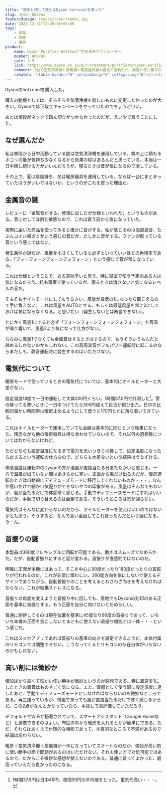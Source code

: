 ```yaml
---
title: "通年と押して使えるDyson hot+coolを買った"
slug: dyson_hp07ws
featuredimage: images/cover/kaden.jpg
date: 2022-12-31T17:39:18+09:00
tags:
    - 家電
    - 防寒
    - 暖房
product:
    name: Dyson Purifier Hot+Cool™空気清浄ファンヒーター
    number: HP07WS
    rate: 3.5 
    link: https://www.dyson.co.jp/air-treatment/purifiers/dyson-purifier-hot-cool/dyson-purifier-hot-cool-white-silver.aspx
    comment: 1台で空気清浄機と扇風機と暖房器具兼ね備えて便利だが、異音と使い勝手の悪さで微妙。
    rakuten: '<table border="0" cellpadding="0" cellspacing="0"><tr><td><div style="border:1px solid #95a5a6;border-radius:.75rem;background-color:#FFFFFF;width:504px;margin:0px;padding:5px;text-align:center;overflow:hidden;"><table><tr><td style="width:240px"><a href="https://hb.afl.rakuten.co.jp/ichiba/2de7ab5a.6f5ad182.2de7ab5b.ef0c7cc5/?pc=https%3A%2F%2Fitem.rakuten.co.jp%2Fdyson%2F369276-01%2F&link_type=picttext&ut=eyJwYWdlIjoiaXRlbSIsInR5cGUiOiJwaWN0dGV4dCIsInNpemUiOiIyNDB4MjQwIiwibmFtIjoxLCJuYW1wIjoicmlnaHQiLCJjb20iOjEsImNvbXAiOiJkb3duIiwicHJpY2UiOjEsImJvciI6MSwiY29sIjoxLCJiYnRuIjoxLCJwcm9kIjowLCJhbXAiOmZhbHNlfQ%3D%3D" target="_blank" rel="nofollow sponsored noopener" style="word-wrap:break-word;"  ><img src="https://hbb.afl.rakuten.co.jp/hgb/2de7ab5a.6f5ad182.2de7ab5b.ef0c7cc5/?me_id=1311718&item_id=10001651&pc=https%3A%2F%2Fthumbnail.image.rakuten.co.jp%2F%400_mall%2Fdyson%2Fcabinet%2Fproduct%2Fhp07%2Fimgrc0151266061.jpg%3F_ex%3D240x240&s=240x240&t=picttext" border="0" style="margin:2px" alt="[商品価格に関しましては、リンクが作成された時点と現時点で情報が変更されている場合がございます。]" title="[商品価格に関しましては、リンクが作成された時点と現時点で情報が変更されている場合がございます。]"></a></td><td style="vertical-align:top;width:248px;"><p style="font-size:12px;line-height:1.4em;text-align:left;margin:0px;padding:2px 6px;word-wrap:break-word"><a href="https://hb.afl.rakuten.co.jp/ichiba/2de7ab5a.6f5ad182.2de7ab5b.ef0c7cc5/?pc=https%3A%2F%2Fitem.rakuten.co.jp%2Fdyson%2F369276-01%2F&link_type=picttext&ut=eyJwYWdlIjoiaXRlbSIsInR5cGUiOiJwaWN0dGV4dCIsInNpemUiOiIyNDB4MjQwIiwibmFtIjoxLCJuYW1wIjoicmlnaHQiLCJjb20iOjEsImNvbXAiOiJkb3duIiwicHJpY2UiOjEsImJvciI6MSwiY29sIjoxLCJiYnRuIjoxLCJwcm9kIjowLCJhbXAiOmZhbHNlfQ%3D%3D" target="_blank" rel="nofollow sponsored noopener" style="word-wrap:break-word;"  >【下取り1万円OFF | 期間限定 フィルター付】花粉・ウイルス対策 ダイソン Dyson Purifier Hot+Cool HP07 WS 空気清浄ファンヒーター 空気清浄機 扇風機 暖房</a><br><span >価格：81400円（税込、送料無料)</span> <span style="color:#BBB">(2022/12/11時点)</span></p><div style="margin:10px;"><a href="https://hb.afl.rakuten.co.jp/ichiba/2de7ab5a.6f5ad182.2de7ab5b.ef0c7cc5/?pc=https%3A%2F%2Fitem.rakuten.co.jp%2Fdyson%2F369276-01%2F&link_type=picttext&ut=eyJwYWdlIjoiaXRlbSIsInR5cGUiOiJwaWN0dGV4dCIsInNpemUiOiIyNDB4MjQwIiwibmFtIjoxLCJuYW1wIjoicmlnaHQiLCJjb20iOjEsImNvbXAiOiJkb3duIiwicHJpY2UiOjEsImJvciI6MSwiY29sIjoxLCJiYnRuIjoxLCJwcm9kIjowLCJhbXAiOmZhbHNlfQ%3D%3D" target="_blank" rel="nofollow sponsored noopener" style="word-wrap:break-word;"  ><img src="https://static.affiliate.rakuten.co.jp/makelink/rl.svg" style="float:left;max-height:27px;width:auto;margin-top:0"></a><a href="https://hb.afl.rakuten.co.jp/ichiba/2de7ab5a.6f5ad182.2de7ab5b.ef0c7cc5/?pc=https%3A%2F%2Fitem.rakuten.co.jp%2Fdyson%2F369276-01%2F%3Fscid%3Daf_pc_bbtn&link_type=picttext&ut=eyJwYWdlIjoiaXRlbSIsInR5cGUiOiJwaWN0dGV4dCIsInNpemUiOiIyNDB4MjQwIiwibmFtIjoxLCJuYW1wIjoicmlnaHQiLCJjb20iOjEsImNvbXAiOiJkb3duIiwicHJpY2UiOjEsImJvciI6MSwiY29sIjoxLCJiYnRuIjoxLCJwcm9kIjowLCJhbXAiOmZhbHNlfQ==" target="_blank" rel="nofollow sponsored noopener" style="word-wrap:break-word;"  ><div style="float:right;width:41%;height:27px;background-color:#bf0000;color:#fff!important;font-size:12px;font-weight:500;line-height:27px;margin-left:1px;padding: 0 12px;border-radius:16px;cursor:pointer;text-align:center;">楽天で購入</div></a></div></td></tr></table></div><br><p style="color:#000000;font-size:12px;line-height:1.4em;margin:5px;word-wrap:break-word"></p></td></tr></table>'
---
```


Dysonのhot+coolを購入した。

購入の動機としては、そろそろ空気清浄機を新しいものに変更したかったのが大きい。Dysonでは下取りキャンペーンをやっていたのでちょうどいい。

あとは値段がネックで踏ん切りがつかなかったのだが、えいやで買うことにした。

<!--more-->

## なぜ選んだか

私は普段から日中活動している間は空気清浄機を運用している。机の上に積もるホコリの量が気持ち少なくなるから効果の程はあるんだと思っている。本当は一日中回し続ける方がいいんだろうが、寝るときは音が気になるので消している。

その上で、夏は扇風機を、冬は暖房器具を運用している。ならば一台にまとまっていたほうがいいではないか、というのがこれを買った理由だ。

## 金属音の謎

レビューに「金属音がする。修理に出したが仕様といわれた」というものがある。音に対しては割と敏感なので、これは買う前から気になっていた。

実際に届いた商品を使ってみると確かに音がする。私が感じるのは高周波音、たぶんコイル鳴きとかいう感じの音だが、たしかに音がする。ファンが回っている音という感じではない。

発生条件が謎だが、風量を小さくしていると必ずといっていいほどの再現率である。「フォーフォーンフォーンフォフォーン」という感じで音が常になっている。

これは仕様ということで、ある意味辛いと思う。特に寝室で使う予定のある人は気になるだろう。私も寝室で使っているが、寝るときは消さないと気になるレベルの音だ。

そもそもナイトモードにしてもうるさい。風量が最低の1になったら聞こえるので手に負えない。これは風量をAUTOにする、もしくは最低風量を常に2にしておけば気にならなくなる。と思いたい（発生しないとは断言できない）。

とにかく風量1にすると必ず「フォーンフォーンフォーンフォフォーン」と高温が鳴り響いて、風量2より気になって仕方がない。

ちなみに風量1でなくても金属音はするときはするので、もうそういうもんだと諦めるしかないのかもしれない。この高周波音がフルパワー運転時に起こるのならまだしも、静音運転時に発生するのはいただけない。

## 電気代について

暖房モードで使っているときの電気代については、基本的にオイルヒーターと大差がない。

設定温度18度で一日中運転して大体200円くらい。1時間37.5円で計測した[^1]。雪の降ってる寒いときに一日中つけてたら300円超えて目玉が飛び出た。日中の比較的温かい時間帯は暖房止めるようにして使うと170円とかに落ち着いてきている。

これはオイルヒーターで運用していても金額は基本的に同じという結果になった。残念ながら他の暖房器具は持ち合わせていないので、それ以外の選択肢についてはわからないけれど。

ただどちらも設定温度になるまで電力を思いっきり消費して、設定温度になったら止まるという運転の仕方なので、どちらも大差ないという結果はうなずける。

体感温度は運転中のDysonの方が温風が直接当たる分あたたかいと感じる。一方で温風が出ていない間はあきらかに寒い。正面から風だけ出るのだが、暖房運転のときは自動的にディフューズモードに移行してくれないものか・・・。なんか高いだけで細かい気配りができないやつの印象がある。風量はそんなでもないが、風が当たるだけで体感寒く感じる。手動でディフューズモードにすればいいのだが、手動で切り替えるのは面倒である。そういうところは気が回らない。

電気代はそんなに変わらないのだから、オイルヒーターを使えばいいのではないかとも思う。そうすると、なんで高い金出してこれ買ったんだという話になる。うーん。

## 首振りの謎

本製品は360度フレキシブルに回転が可能である。動きはスムーズでなめらかだ。だが、自動首振りにすると話が変わる。首振りが直感的ではないのだ。

明確に正面が本機にはあって、そこを中心に90度だったり180度だったりの首振りが行われるのだ。これが非常に煩わしい。360度方向を気にしないで使えるデザインでありながら、自動首振りのことを考えるとわざわざ向きを考えなければならない。これが結構ストレスになる。

首振りの角度を変えようと首振り中に回しても、意地でもDysonの刻印のある正面を基準に首振りする。もう正面を自分に向けないとだめらしい。

普通に期待してるのは現在位置を基準に45度なり90度の首振りであって、いちいち本機の正面を気にしないとまともに使えない首振り機能とは一体・・・という感じだ。

これはスマホアプリであれば首振りの基準の向きを設定できるようだ。本体付属のリモコンでは調整できない。こうなってくるとリモコンの存在自体がいらないのかもしれない。

## 高い割には微妙か

値段ばかり高くて細かい使い勝手が微妙というのが感想である。特に風速を1にしたときの異音はものすごく気になる。また、暖房として使う際に設定温度に達したあと、手動でディフューズモードにしなければならないのも微妙なところである。再三語っているが、微風であっても風が直接当たるだけで寒く感じるからだ。この2点がなんとかなっていたら、手放しで高評価していただろう。

デフォルトでWiFiが搭載されていて、スマートアシスタント（Google Homeなど）と連携できるのはよい。布団の中から暖房を入れるとかが簡単にできる。ただ、それらはあくまで付随的な機能であって、本質的なところで不満があるので結論は変わらない。

暖房＋空気清浄機＋扇風機が一体になっていてスマートなのだが、値段が高い割に使い勝手の面で問題があるのはいただけない。それも使い方で対処可能ではあるので、だからこそ微妙な感想が拭えないのである。普通に買ってよかった、最高っていえたら良かったのになぁ。

[^1]: 1時間37.5円は日中45円、夜間30円の平均値をとった。電気代高い・・・。